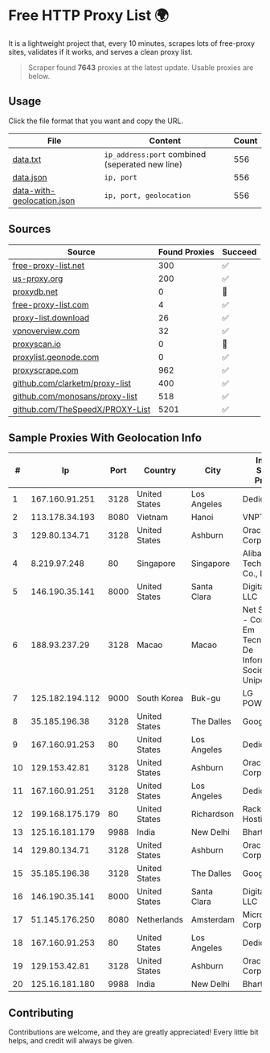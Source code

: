 
# Free HTTP Proxy List 🌍

It is a lightweight project that, every 10 minutes, scrapes lots of free-proxy sites, validates if it works, and serves a clean proxy list.


> Scraper found **7643** proxies at the latest update. Usable proxies are below.

## Usage

Click the file format that you want and copy the URL.


|File|Content|Count|
|----|-------|-----|
|[data.txt](https://raw.githubusercontent.com/themiralay/Proxy-List-World/master/data.txt)|`ip_address:port` combined (seperated new line)|556|
|[data.json](https://raw.githubusercontent.com/themiralay/Proxy-List-World/master/data.json)|`ip, port`|556|
|[data-with-geolocation.json](https://raw.githubusercontent.com/themiralay/Proxy-List-World/master/data-with-geolocation.json)|`ip, port, geolocation`|556|

## Sources

|Source|Found Proxies|Succeed|
|------|-------------|-------|
|[free-proxy-list.net](https://free-proxy-list.net)|300|✅|
|[us-proxy.org](https://www.us-proxy.org)|200|✅|
|[proxydb.net](http://proxydb.net)|0|🚫|
|[free-proxy-list.com](https://free-proxy-list.com/?page=&port=&type%5B%5D=http&type%5B%5D=https&up_time=0&search=Search)|4|✅|
|[proxy-list.download](https://www.proxy-list.download/HTTP)|26|✅|
|[vpnoverview.com](https://vpnoverview.com/privacy/anonymous-browsing/free-proxy-servers)|32|✅|
|[proxyscan.io](https://www.proxyscan.io)|0|🚫|
|[proxylist.geonode.com](https://proxylist.geonode.com/api/proxy-list?limit=300&page=1&sort_by=lastChecked&sort_type=desc&protocols=http,https)|0|✅|
|[proxyscrape.com](https://api.proxyscrape.com/v2/?request=displayproxies&protocol=http&timeout=10000&country=all&ssl=all&anonymity=all)|962|✅|
|[github.com/clarketm/proxy-list](https://raw.githubusercontent.com/clarketm/proxy-list/master/proxy-list-raw.txt)|400|✅|
|[github.com/monosans/proxy-list](https://raw.githubusercontent.com/monosans/proxy-list/main/proxies/http.txt)|518|✅|
|[github.com/TheSpeedX/PROXY-List](https://raw.githubusercontent.com/TheSpeedX/PROXY-List/master/http.txt)|5201|✅|


## Sample Proxies With Geolocation Info

|#|Ip|Port|Country|City|Internet Service Provider|
|-|--|----|-------|----|-------------------------|
|1|167.160.91.251|3128|United States|Los Angeles|Dedicated.com|
|2|113.178.34.193|8080|Vietnam|Hanoi|VNPT|
|3|129.80.134.71|3128|United States|Ashburn|Oracle Corporation|
|4|8.219.97.248|80|Singapore|Singapore|Alibaba (US) Technology Co., Ltd.|
|5|146.190.35.141|8000|United States|Santa Clara|DigitalOcean, LLC|
|6|188.93.237.29|3128|Macao|Macao|Net Solutions - Consultoria Em Tecnologias De Informacao, Sociedade Unipessoal|
|7|125.182.194.112|9000|South Korea|Buk-gu|LG POWERCOMM|
|8|35.185.196.38|3128|United States|The Dalles|Google LLC|
|9|167.160.91.253|80|United States|Los Angeles|Dedicated.com|
|10|129.153.42.81|3128|United States|Ashburn|Oracle Corporation|
|11|167.160.91.251|3128|United States|Los Angeles|Dedicated.com|
|12|199.168.175.179|80|United States|Richardson|Rackspace Hosting|
|13|125.16.181.179|9988|India|New Delhi|Bharti Airtel|
|14|129.80.134.71|3128|United States|Ashburn|Oracle Corporation|
|15|35.185.196.38|3128|United States|The Dalles|Google LLC|
|16|146.190.35.141|8000|United States|Santa Clara|DigitalOcean, LLC|
|17|51.145.176.250|8080|Netherlands|Amsterdam|Microsoft Corporation|
|18|167.160.91.253|80|United States|Los Angeles|Dedicated.com|
|19|129.153.42.81|3128|United States|Ashburn|Oracle Corporation|
|20|125.16.181.180|9988|India|New Delhi|Bharti Airtel|



## Contributing

Contributions are welcome, and they are greatly appreciated! Every
little bit helps, and credit will always be given.

